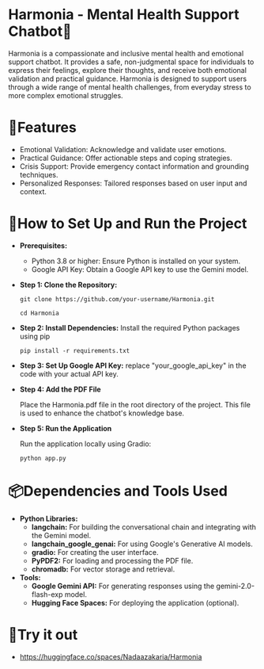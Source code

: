 # Harmonia - Mental Health Support Chatbot🌸
Harmonia is a compassionate and inclusive mental health and emotional support chatbot. It provides a safe, non-judgmental space for individuals to express their feelings, explore their thoughts, and receive both emotional validation and practical guidance. Harmonia is designed to support users through a wide range of mental health challenges, from everyday stress to more complex emotional struggles.
# 📌Features
- Emotional Validation: Acknowledge and validate user emotions.
- Practical Guidance: Offer actionable steps and coping strategies.
- Crisis Support: Provide emergency contact information and grounding techniques.
- Personalized Responses: Tailored responses based on user input and context.
# 🚀How to Set Up and Run the Project
- **Prerequisites:**
  - Python 3.8 or higher: Ensure Python is installed on your system.
  - Google API Key: Obtain a Google API key to use the Gemini model.
- **Step 1: Clone the Repository:**
  
  ``` git clone https://github.com/your-username/Harmonia.git ```
  
     ``` cd Harmonia ```
- **Step 2: Install Dependencies:**
   Install the required Python packages using pip
  
    ```pip install -r requirements.txt```
- **Step 3: Set Up Google API Key:**
   replace "your_google_api_key" in the code with your actual API key.
- **Step 4: Add the PDF File**
  
  Place the Harmonia.pdf file in the root directory of the project. This file is used to enhance the chatbot's knowledge base.
- **Step 5: Run the Application**
  
  Run the application locally using Gradio:

  ``` python app.py ```
# 📦Dependencies and Tools Used
- **Python Libraries:**
  - **langchain:** For building the conversational chain and integrating with the Gemini model.
  - **langchain_google_genai:** For using Google's Generative AI models.
  - **gradio:** For creating the user interface.
  - **PyPDF2:** For loading and processing the PDF file.
  - **chromadb:** For vector storage and retrieval.
- **Tools:**
  - **Google Gemini API:** For generating responses using the gemini-2.0-flash-exp model.
  - **Hugging Face Spaces:** For deploying the application (optional).
# 🤖Try it out
- https://huggingface.co/spaces/Nadaazakaria/Harmonia
